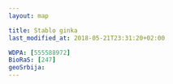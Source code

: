 ```yaml
---
layout: map

title: Stablo ginka
last_modified_at: 2018-05-21T23:31:20+02:00

WDPA: [555588972]
BioRaS: [247]
geoSrbija:
---
```

